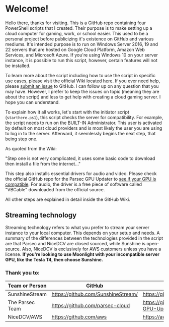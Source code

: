 # Welcome!
Hello there, thanks for visiting. This is a GitHub repo containing four PowerShell scripts that I created. Their purpose is to make setting up a cloud computer for gaming, work, or school easier. This used to be a personal project before publicizing it's existence on GitHub and various mediums. It's intended purpose is to run on Windows Server 2016, 19 and 22 servers that are hosted on Google Cloud Platform, Amazon Web Services, and Microsoft Azure. If you're using Windows 10 on your server instance, it is possible to run this script, however, certain features will not be installed.

To learn more about the script including how to use the script in specific use cases, please visit the official Wiki located [here](https://github.com/chocolatemoo53/cloudopenstream/wiki). If you ever need help, please [submit an issue](https://github.com/chocolatemoo53/cloudopenstream/issues) to GitHub. I can follow up on any question that you may have. However, I prefer to keep the issues on topic (meaning they are about the script) and less to get help with creating a cloud gaming server. I hope you can understand. 

To explain how it all works, let's start with the initiator script (`starthere.ps1`), this script checks the server for compatibility. For example, the script needs to run on the BUILT-IN Administrator. This user is activated by default on most cloud providers and is most likely the user you are using to log in to the server. Afterward, it seemlessly begins the next step, that being step one. 

As quoted from the Wiki:

"Step one is not very complicated, it uses some basic code to download then install a file from the internet..."

This step also installs essential drivers for audio and video. Please check the official GitHub repo for the Parsec GPU Updater to [see if your GPU is compatible](https://github.com/parsec-cloud/Cloud-GPU-Updater). For audio, the driver is a free piece of software called "VBCable" downloaded from the official source. 

All other steps are explained in detail inside the GitHub Wiki. 

## Streaming technology
Streaming technology refers to what you prefer to stream your server instance to your local computer. This depends on your setup and needs. A summary of the differences between the technologies provided in the script are that Parsec and NiceDCV are closed sourced, while Sunshine is open-source. Also, NiceDCV is exclusively for AWS customers unless you have a license. **If you're looking to use Moonlight with your incompatible server GPU, like the Tesla T4, then choose Sunshine.**

### Thank you to: 
| Team or Person  | GitHub                             | Project                                                                |
|-----------------|------------------------------------|------------------------------------------------------------------------|
| SunshineStream  | https://github.com/SunshineStream/ | https://github.com/SunshineStream/Sunshine                             |
| The Parsec Team | https://github.com/parsec-cloud    | https://github.com/parsec-cloud/Cloud-GPU-Updater / https://parsec.app |
| NiceDCV/AWS     | https://github.com/aws             | https://aws.amazon.com/hpc/dcv/                                        |
